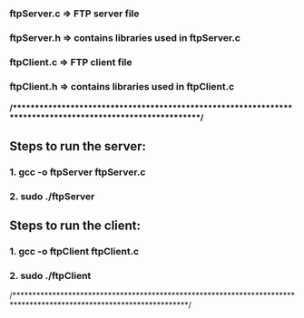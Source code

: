 ### ftpServer.c => FTP server file
### ftpServer.h => contains libraries used in ftpServer.c
### ftpClient.c => FTP client file
### ftpClient.h => contains libraries used in ftpClient.c

#### /**********************************************************************************************************/

## Steps to run the server:

### 1. gcc -o ftpServer ftpServer.c
### 2. sudo ./ftpServer <Port Number>


## Steps to run the client:

### 1. gcc -o ftpClient ftpClient.c
### 2. sudo ./ftpClient <Server IP> <Server Port Number>


/********************************************************************************************************************/
